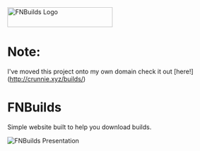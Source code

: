 <img src="https://cdn.discordapp.com/attachments/751304558453719176/936168734924603412/logo_white.png" alt="FNBuilds Logo" width="238" height="45">

# Note:
I've moved this project onto my own domain check it out [here!] (http://crunnie.xyz/builds/)


# FNBuilds
Simple website built to help you download builds. 

<img src="https://cdn.discordapp.com/attachments/751304558453719176/936168507975008266/unknown.png" alt="FNBuilds Presentation">



